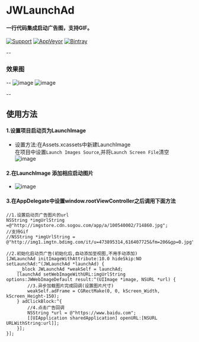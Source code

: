 # JWLaunchAd
 #### 一行代码集成启动广告图，支持GIF。

[![Support](https://img.shields.io/badge/support-iOS%207%2B-brightgreen.svg)](https://github.com/JWXIAN/MVCProject)
[![AppVeyor](https://img.shields.io/appveyor/ci/gruntjs/grunt.svg?maxAge=2592000)](https://github.com/JWXIAN/MVCProject)
[![Bintray](https://img.shields.io/badge/version-1.2-brightgreen.svg)](https://github.com/JWXIAN/MVCProject)

--

 ### 效果图
--
![image](https://github.com/JWXIAN/JWLaunchAd/blob/master/JWLaunchAd/gif.gif)
![image](https://github.com/JWXIAN/JWLaunchAd/blob/master/JWLaunchAd/gif2.gif)

--
 ## 使用方法
  #### 1.设置项目启动页为LaunchImage
   *    设置方法:在Assets.xcassets中新建LaunchImage<br>
      在项目中设置`Launch Images Source`,并将`Launch Screen File`清空<br>
      ![image]()
 
 #### 2.在LaunchImage 添加相应启动图片<br>
  *    ![image]()
 
 #### 3.在AppDelegate中设置window.rootViewController之后调用下面方法

    //1.设置启动页广告图片的url
    NSString *imgUrlString =@"http://imgstore.cdn.sogou.com/app/a/100540002/714860.jpg";
    //支持Gif
    //NSString *imgUrlString = @"http://img1.imgtn.bdimg.com/it/u=473895314,616407725&fm=206&gp=0.jpg";
    
    //2.初始化启动页广告(初始化后,自动添加至视图,不用手动添加)
    [JWLaunchAd initImageWithAttribute:10.0 hideSkip:NO setLaunchAd:^(JWLaunchAd *launchAd) {
        __block JWLaunchAd *weakSelf = launchAd;
        [launchAd setWebImageWithURL:imgUrlString options:JWWebImageDefault result:^(UIImage *image, NSURL *url) {
            //3.异步加载图片完成回调(设置图片尺寸)
            weakSelf.adFrame = CGRectMake(0, 0, kScreen_Width, kScreen_Height-150);
        } adClickBlock:^{
            //4.点击广告回调
            NSString *url = @"https://www.baidu.com";
            [[UIApplication sharedApplication] openURL:[NSURL URLWithString:url]];
        }];
    }];
